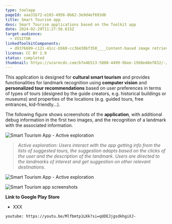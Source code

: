 ```yaml
---
type: toolapp
pageId: aaa31b72-e103-4956-8b62-3e9d4ef693d6
title: Smart Tourism app
desc: Smart Tourism applications based on the Toolkit app
date: 2024-02-29T11:27:56.615Z
target-audience:
  - VISITOR
linkedToolkitComponents:
  - d9376609-c121-41cc-b560-cc3b430bf350____Content-based image retrieval (CBIR)
license: CC BY 2.0
status: completed
thumbnail: https://ucarecdn.com/b7e4b513-5880-4499-9bee-1560e48ef832/-/preview/
---
```

This application is designed for **cultural smart tourism** and provides functionalities for landmark recognition using **computer vision** and **personalized tour recommendations** based on user preferences in terms of types of tours (designed by the guide creators, e.g. historical buildings or museums) and properties of the locations (e.g. guided tours, free entrances, kid-friendly...).

The following figure shows screenshots of the **application**, with additional debug information in the first two images, and the recognition of a landmark with the associated information. 



![Smart Tourism App - Active exploration](https://ucarecdn.com/4c64f157-1618-49c3-a1d9-8a5abd30c25e/ "Smart Tourism App - Active exploration")

> *Active exploration: Users interact with the app getting info from the lists of suggested tours, the suggestion adapts based on the clicks of the user and the description of the landmark. Users are directed to the landmarks of interest and get suggestion on other relevant destinations.*

![Smart Tourism App - Active exploration](https://ucarecdn.com/3cc5d969-6176-4cd1-9c69-60cbe91de4a5/ "Smart Tourism App - Active exploration")



![Smart Tourism app screenshots](https://ucarecdn.com/40275c1b-6d6a-44e7-8609-f3dc324b71b0/ "Smart Tourism app screenshots")

**Link to Google Play Store**

* XXX

`youtube: https://youtu.be/Mlfbmtp1LKk?si=qUDEJjgsdkhgiXJ-`